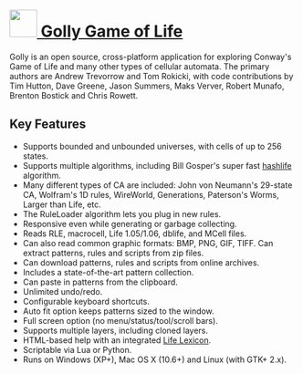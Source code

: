 # [<img src="https://cdn.rawgit.com/AdmiringWorm/chocolatey-packages/0c2bb4e89fe6264e43fc70a53c0d46e25700f812/icons/golly.png" height="48" width="48" /> Golly Game of Life](https://chocolatey.org/packages/golly)

Golly is an open source, cross-platform application for exploring Conway's Game of Life and many other types of cellular automata. The primary authors are Andrew Trevorrow and Tom Rokicki, with code contributions by Tim Hutton, Dave Greene, Jason Summers, Maks Verver, Robert Munafo, Brenton Bostick and Chris Rowett.

## Key Features
- Supports bounded and unbounded universes, with cells of up to 256 states.
- Supports multiple algorithms, including Bill Gosper's super fast [hashlife][] algorithm.
- Many different types of CA are included: John von Neumann's 29-state CA, Wolfram's 1D rules, WireWorld, Generations, Paterson's Worms, Larger than Life, etc.
- The RuleLoader algorithm lets you plug in new rules.
- Responsive even while generating or garbage collecting.
- Reads RLE, macrocell, Life 1.05/1.06, dblife, and MCell files.
- Can also read common graphic formats: BMP, PNG, GIF, TIFF.
 Can extract patterns, rules and scripts from zip files.
- Can download patterns, rules and scripts from online archives.
- Includes a state-of-the-art pattern collection.
- Can paste in patterns from the clipboard.
- Unlimited undo/redo.
- Configurable keyboard shortcuts.
- Auto fit option keeps patterns sized to the window.
- Full screen option (no menu/status/tool/scroll bars).
- Supports multiple layers, including cloned layers.
- HTML-based help with an integrated [Life Lexicon][lexicon].
- Scriptable via Lua or Python.
- Runs on Windows (XP+), Mac OS X (10.6+) and Linux (with GTK+ 2.x).

[hashlife]: https://en.wikipedia.org/wiki/Hashlife
[lexicon]: http://conwaylife.com/ref/lexicon/lex_home.htm
